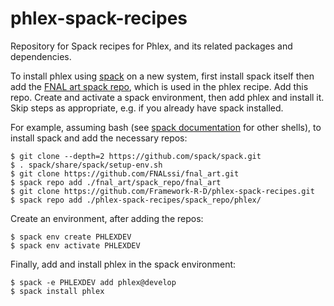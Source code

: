 # phlex-spack-recipes
Repository for Spack recipes for Phlex, and its related packages and dependencies.

To install phlex using [spack](https://spack.io/) on a new system, first install spack itself then add the [FNAL art spack repo](https://github.com/FNALssi/fnal_art), which is used in the phlex recipe. Add this repo. Create and activate a spack environment, then add phlex and install it. Skip steps as appropriate, e.g. if you already have spack installed.

For example, assuming bash (see [spack documentation](https://spack-tutorial.readthedocs.io/en/latest/index.html) for other shells), to install spack and add the necessary repos:

```
$ git clone --depth=2 https://github.com/spack/spack.git
$ . spack/share/spack/setup-env.sh
$ git clone https://github.com/FNALssi/fnal_art.git
$ spack repo add ./fnal_art/spack_repo/fnal_art
$ git clone https://github.com/Framework-R-D/phlex-spack-recipes.git
$ spack repo add ./phlex-spack-recipes/spack_repo/phlex/
```

Create an environment, after adding the repos:

```
$ spack env create PHLEXDEV
$ spack env activate PHLEXDEV
```

Finally, add and install phlex in the spack environment:

```
$ spack -e PHLEXDEV add phlex@develop
$ spack install phlex
```
